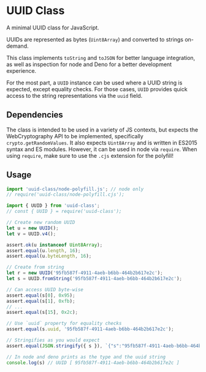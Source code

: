 # UUID Class

A minimal UUID class for JavaScript.

UUIDs are represented as bytes (`Uint8Array`) and converted to strings on-demand.

This class implements `toString` and `toJSON` for better language integration, as well as inspection for node and Deno for a better development experience.

For the most part, a `UUID` instance can be used where a UUID string is expected, except equality checks. 
For those cases, `UUID` provides quick access to the string representations via the `uuid` field.

## Dependencies
The class is intended to be used in a variety of JS contexts, but expects the WebCryptography API to be implemented, specifically `crypto.getRandomValues`. It also expects `Uint8Array` and is written in ES2015 syntax and ES modules. However, it can be used in node via `require`. 
When using `require`, make sure to use the `.cjs` extension for the polyfill!

## Usage

```js
import 'uuid-class/node-polyfill.js'; // node only
// require('uuid-class/node-polyfill.cjs');

import { UUID } from 'uuid-class';
// const { UUID } = require('uuid-class');

// Create new random UUID
let u = new UUID();
let v = UUID.v4();

assert.ok(u instanceof Uint8Array);
assert.equal(u.length, 16);
assert.equal(u.byteLength, 16);

// Create from string
let r = new UUID('95fb587f-4911-4aeb-b6bb-464b2b617e2c');
let s = UUID.fromString('95fb587f-4911-4aeb-b6bb-464b2b617e2c');

// Can access UUID byte-wise
assert.equal(s[0], 0x95);
assert.equal(s[1], 0xfb);
// ...
assert.equal(s[15], 0x2c);

// Use `uuid` property for equality checks
assert.equal(s.uuid, '95fb587f-4911-4aeb-b6bb-464b2b617e2c');

// Stringifies as you would expect
assert.equal(JSON.stringify({ s }), `{"s":"95fb587f-4911-4aeb-b6bb-464b2b617e2c"}`);

// In node and deno prints as the type and the uuid string
console.log(s) // UUID [ 95fb587f-4911-4aeb-b6bb-464b2b617e2c ]
```
